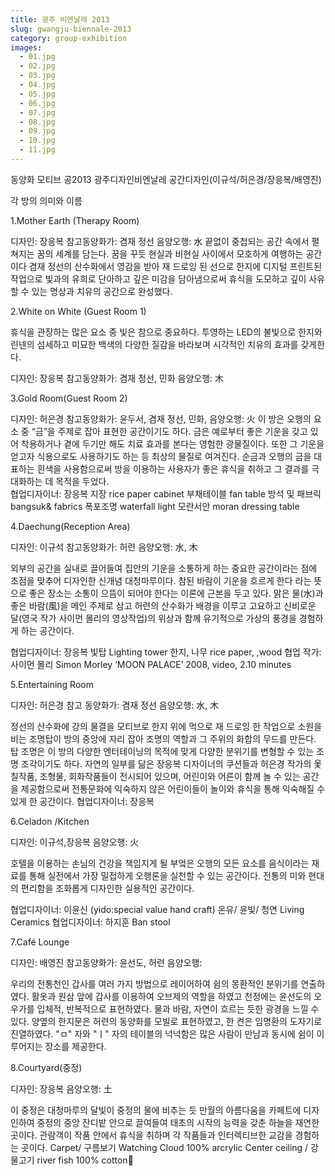 ```yaml
---
title: 광주 비엔날레 2013
slug: gwangju-biennale-2013
category: group-exhibition
images:
  - 01.jpg
  - 02.jpg
  - 03.jpg
  - 04.jpg
  - 05.jpg
  - 06.jpg
  - 07.jpg
  - 08.jpg
  - 09.jpg
  - 10.jpg
  - 11.jpg
---
```



동양화 모티브 공2013 광주디자인비엔날레
공간디자인(이규석/허은경/장응복/배영진)
 
각 방의 의미와 이름
 
1.Mother Earth (Therapy Room) 

디자인: 장응복
참고동양화가: 겸재 정선
음양오행: 水
끝없이 중첩되는 공간 속에서 펼쳐지는 꿈의 세계를 담는다. 꿈을 꾸듯 현실과 비현실 사이에서 모호하게 여행하는 공간이다
겸재 정선의 산수화에서 영감을 받아 재 드로잉 된 선으로 한지에 디지털 프린트된 작업으로 빛과의 유희로 단아하고 깊은 미감을 담아냄으로써 휴식을 도모하고 깊이 사유할 수 있는 명상과 치유의 공간으로 완성했다.

 
2.White on White (Guest Room 1)

휴식을 관장하는 많은 요소 중 빛은 참으로 중요하다. 투영하는 LED의 불빛으로
한지와 린넨의 섬세하고 미묘한 백색의 다양한 질감을 바라보며 시각적인 치유의 효과를 갖게한다.
 
디자인: 장응복
참고동양화가: 겸재 정선, 민화
음양오행: 木
 

3.Gold Room(Guest Room 2) 

디자인: 허은경
참고동양화가: 윤두서, 겸재 정선, 민화,
음양오행:  火
이 방은 오행의 요소 중 “금”을 주제로 잡아 표현한 공간이기도 하다. 금은 예로부터 좋은 기운을 갖고 있어 착용하거나 곁에 두기만 해도 치료 효과를 본다는 영험한 광물질이다. 또한 그 기운을 얻고자 식용으로도 사용하기도 하는 등 최상의 물질로 여겨진다. 순금과 오행의 금을 대표하는 흰색을 사용함으로써 방을 이용하는 사용자가 좋은 휴식을 취하고 그 결과를 극대화하는 데 목적을 두었다.  
협업디자이너: 장응복
지장 rice paper cabinet
부채테이블 fan table
방석 및 패브릭 bangsuk& fabrics
폭포조명 waterfall light
모란서안 moran dressing table

 
4.Daechung(Reception Area)

디자인: 이규석
참고동양화가: 허련
음양오행: 水, 木

외부의 공간을 실내로 끌어들여 집안의 기운을 소통하게 하는 중요한 공간이라는 점에 초점을 맞추어 디자인한 신개념 대청마루이다. 참된 바람이 기운을 흐르게 한다 라는 뜻으로 좋은 장소는 소통이 으뜸이 되어야 한다는 이론에 근본을 두고 있다. 맑은 물(水)과 좋은 바람(風)을 메인 주제로 삼고 허련의 산수화가 배경을 이루고 고요하고 신비로운 달(영국 작가 사이먼 몰리의 영상작업)의 위상과 함께 유기적으로 가상의 풍경을 경험하게 하는 공간이다.

협업디자이너: 장응복
빛탑 Lighting tower
한지, 나무 rice paper, ,wood
협업 작가: 사이먼 몰리 Simon Morley
 ‘MOON PALACE’
2008, video, 2.10 minutes

 
5.Entertaining Room

디자인: 허은경
참고 동양화가: 겸재 정선
음양오행: 水, 木

정선의 산수화에 강의 물결을 모티브로 한지 위에 먹으로 재 드로잉 한 작업으로 소원을 비는 조명탑이 방의 중앙에 자리 잡아 조명의 역할과 그 주위의 화합의 무드를 만든다. 탑 조명은 이 방의 다양한 엔터테이닝의 목적에 맞게 다양한 분위기를 변형할 수 있는 조명 조각이기도 하다.
자연의 일부를 닮은 장응복 디자이너의 쿠션들과 허은경 작가의 옻칠작품, 조형물, 회화작품들이 전시되어 있으며, 어린이와 어른이 함께 놀 수 있는 공간을 제공함으로써 전통문화에 익숙하지 않은 어린이들이 놀이와 휴식을 통해 익숙해질 수 있게 한 공간이다.
협업디자이너: 장응복


6.Celadon /Kitchen 

디자인: 이규석,장응복
음양오행: 火

호텔을 이용하는 손님의 건강을 책임지게 될 부엌은 오행의 모든 요소를 음식이라는 재료를 통해 실전에서 가장 밀접하게 오행론을 실천할 수 있는 공간이다. 전통의 미와 현대의 편리함을 조화롭게 디자인한 실용적인 공간이다.

협업디자이너: 이윤신 (yido:special value hand craft)
온유/ 윤빛/ 청연 Living Ceramics
협업디자이너: 하지훈
 Ban stool


7.Café Lounge  

디자인: 배영진
참고동양화가: 윤선도, 허련
음양오행:

우리의 전통천인 갑사를 여러 가지 방법으로 레이어하여 쉼의 몽환적인 분위기를 연출하였다. 활옷과 원삼 앞에 갑사를 이용하여 오브제의 역할을 하였고 천정에는 윤선도의 오우가를 입체적, 반복적으로 표현하였다. 물과 바람, 자연이 흐르는 듯한 광경을 느낄 수 있다. 양옆의 한지문은 허련의 동양화를 모빌로 표현하였고, 한 켠은 임명환의 도자기로 진열하였다. "ㅁ" 자와  "ㅣ" 자의 테이블의 넉넉함은 많은 사람이 만남과 동시에 쉼이 이루어지는 장소를 제공한다.
 
 
8.Courtyard(중정)  

디자인: 장응복
음양오행: 土

이 중정은 대청마루의 달빛이 중정의 물에 비추는 듯 만월의 아름다움을 카페트에 디자인하여 중정의 중앙 잔디밭 안으로 끌여들여 태초의 시작의 능력을 갖춘 하늘을 재연한 곳이다.
관람객이 작품 안에서 휴식을 취하며 각 작품들과 인터렉티브한 교감을 경험하는 곳이다.
Carpet/ 구름보기 Watching Cloud
100% arcrylic
Center ceiling / 강 물고기 river fish
100% cotton